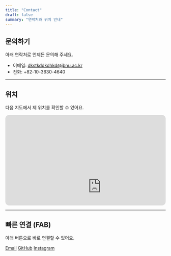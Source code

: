 ```yaml
---
title: "Contact"
draft: false
summary: "연락처와 위치 안내"
---
```


## 문의하기

아래 연락처로 언제든 문의해 주세요.

- 이메일: <dkstkddkdhkd@jbnu.ac.kr>
- 전화: +82-10-3630-4640

---

## 위치

다음 지도에서 제 위치를 확인할 수 있어요.

<div style="position:relative;padding-bottom:56.25%;height:0;overflow:hidden;border-radius:12px;">
  <iframe src="https://www.google.com/maps/embed?pb=!1m18!1m12!1m3!1d3234.1213201548776!2d127.13446309999999!3d35.8460286!2m3!1f0!2f0!3f0!3m2!1i1024!2i768!4f13.1!3m3!1m2!1s0x35702330dc920b9d%3A0x1d0d425396006646!2z7KCE67aB64yA7ZWZ6rWQIOqzteqzvOuMgO2VmSA37Zi46rSA!5e0!3m2!1sko!2skr!4v1760079980030!5m2!1sko!2skr" width="600" height="450" style="border:0;" allowfullscreen="" loading="lazy" referrerpolicy="no-referrer-when-downgrade"></iframe>
</div>

---

## 빠른 연결 (FAB)

아래 버튼으로 바로 연결할 수 있어요.

<div class="contact-buttons">
  <a class="btn btn-primary" href="mailto:dkstkddkdhkd@jbnu.ac.kr">Email</a>
  <a class="btn btn-primary" href="https://github.com/ansangah">GitHub</a>
  <a class="btn btn-primary" href="https://instagram.com/ahnneu_">Instagram</a>
</div> 

